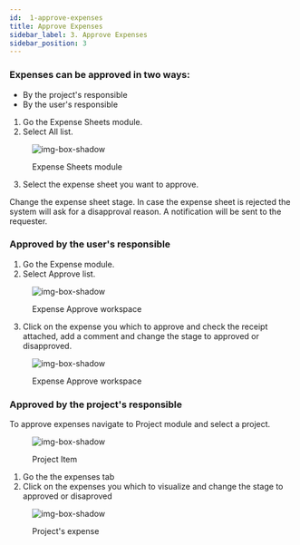 ```yaml
---
id:  1-approve-expenses
title: Approve Expenses
sidebar_label: 3. Approve Expenses
sidebar_position: 3
---
```

### Expenses can be approved in two ways:

- By the project's responsible
- By the user's responsible

1. Go the Expense Sheets module.
2. Select All list.

<figure>

![img-box-shadow](/img/university/expenses/university-expense-sheets-1.png)
<figcaption>Expense Sheets module</figcaption>
</figure>

3. Select the expense sheet you want to approve.

Change the expense sheet stage. In case the expense sheet is rejected the system will ask for a disapproval reason.
A notification will be sent to the requester.

### Approved by the user's responsible

1. Go the Expense module.
2. Select Approve list.

<figure>

![img-box-shadow](/img/university/expenses/university-expenses-approve-1.png)
<figcaption>Expense Approve workspace</figcaption>
</figure>

3. Click on the expense you which to approve and check the receipt attached, add a comment and change the stage to approved or disapproved.

<figure>

![img-box-shadow](/img/university/expenses/university-expenses-approve-2.png)
<figcaption>Expense Approve workspace</figcaption>
</figure>

### Approved by the project's responsible

To approve expenses navigate to Project module and select a project.

<figure>

![img-box-shadow](/img/university/expenses/university-expenses-3-project.png)
<figcaption>Project Item</figcaption>
</figure>

1. Go the the expenses tab
2. Click on the expenses you which to visualize and change the stage to approved or disaproved

<figure>

![img-box-shadow](/img/university/expenses/university-expenses-approve-3.png)
<figcaption>Project's expense</figcaption>
</figure>